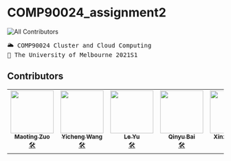 # COMP90024_assignment2

![All Contributors](https://img.shields.io/badge/-5%20Contributors-blue)
<pre>
🌥 COMP90024 Cluster and Cloud Computing
🏫 The University of Melbourne 2021S1
</pre>

## Contributors

<!-- Contributor List table--->
<table>
  <tr>
    <!-- Maoting Zuo Profile-->
    <td align="center"><a href="https://github.com/Shouyin"><img src="https://avatars.githubusercontent.com/u/26863473?s=400&u=484e42c0a9f733644838f846c0b68a2d0c67cc58&v=4" width="100px;" alt=""/><br/><sub><b>Maoting Zuo</b></sub></a><br /><a href="https://github.com/Shouyin/COMP90024_assignment2/commits?author=Shouyin" title="Code">🛠</a></td>
    <!-- Yicheng Wang Profile-->
    <td align="center"><a href="https://github.com/whihat"><img src="https://avatars.githubusercontent.com/u/34100044?s=400&u=0340deff51b960d4a8ff8d434fbeb1584308ee76&v=4" width="100px;" alt=""/><br/><sub><b>Yicheng Wang</b></sub></a><br /><a href="https://github.com/Shouyin/COMP90024_assignment2/commits?author=whihat" title="Code">🛠</a></td>
    <!-- Le Yu Profile-->
    <td align="center"><a href="https://github.com/ley7952"><img src="https://avatars.githubusercontent.com/u/71740213?s=400&v=4" width="100px;" alt=""/><br/><sub><b>Le Yu</b></sub></a><br /><a href="https://github.com/Shouyin/COMP90024_assignment2/commits?author=ley7952" title="Code">🛠</a></td>
    <!-- Qinyu Bai Profile-->
    <td align="center"><a href="https://github.com/SkyeBai"><img src="https://avatars.githubusercontent.com/u/52305027?s=400&u=46ec116cb12d5f7850a4387ca0b39d521c4ce0fc&v=4" width="100px;" alt=""/><br/><sub><b>Qinyu Bai</b></sub></a><br /><a href="https://github.com/Shouyin/COMP90024_assignment2/commits?author=SkyeBai" title="Code">🛠</a></td>
    <!-- Xinze Huang Profile-->
    <td align="center"><a href="https://github.com/xinzehuang"><img src="https://avatars.githubusercontent.com/u/44016281?s=400&v=4" width="100px;" alt=""/><br/><sub><b>Xinze Huang</b></sub></a><br /><a href="https://github.com/Shouyin/COMP90024_assignment2/commits?author=xinzehuang" title="Code">🛠</a></td>
    

  </tr>
</table>

